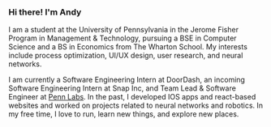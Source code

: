 ### Hi there! I'm Andy

I am a student at the University of Pennsylvania in the Jerome Fisher Program in Management & Technology, pursuing a BSE in Computer Science and a BS in Economics from The Wharton School. My interests include process optimization, UI/UX design, user research, and neural networks.

I am currently a Software Engineering Intern at DoorDash, an incoming Software Engineering Intern at Snap Inc, and Team Lead & Software Engineer at [Penn Labs](https://github.com/pennlabs). In the past, I developed IOS apps and react-based websites and worked on projects related to neural networks and robotics.  In my free time, I love to run, learn new things, and explore new places.
